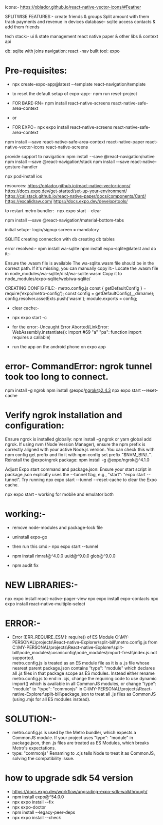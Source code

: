 icons:-
https://oblador.github.io/react-native-vector-icons/#Feather

SPLITWISE FEATURES:- 
create friends & groups
Split amount with them
track payments and revenue
in devices database- sqlite
access contacts & add them friends

tech stack:-
ui & state management
react native paper & other libs & context api

db: sqlite with joins
navigation: react -nav
built tool: expo

# Pre-requisites:
- npx create-expo-app@latest --template react-navigation/template

- to reset the default setup of expo-app:- 
npm run reset-project


- FOR BARE-RN= npm install react-native-screens react-native-safe-area-context
- or
- FOR EXPO= npx expo install react-native-screens react-native-safe-area-context

npm install --save react-native-safe-area-context react-native-paper react-native-vector-icons react-native-screens

provide support to navigation:
npm install --save @react-navigation/native
npm install --save @react-navigation/stack
npm install --save react-native-gesture-handler


npx pod-install ios

resources:
https://oblador.github.io/react-native-vector-icons/
https://docs.expo.dev/get-started/set-up-your-environment/
https://callstack.github.io/react-native-paper/docs/components/Card/
https://excalidraw.com/
https://docs.expo.dev/develop/tools/


to restart metro bundler:-
npx expo start --clear

npm install --save @react-navigation/material-bottom-tabs

initial setup:-
login/signup screen = mandatory

SQLITE
creating connection with db
creating db tables

error resolved:-
npm install wa-sqlite
npm install expo-sqlite@latest
and do it:-

Ensure the .wasm file is available The wa-sqlite.wasm file should be in the correct path. If it's missing, you can manually copy it:-
Locate the .wasm file in node_modules/wa-sqlite/dist/wa-sqlite.wasm
Copy it to node_modules/expo-sqlite/web/wa-sqlite/

CREATING CONFIG FILE:- metro.config.js
const { getDefaultConfig } = require('expo/metro-config');
const config = getDefaultConfig(__dirname);
config.resolver.assetExts.push('wasm');
module.exports = config;


- clear cache:-
- npx expo start -c

- for the error:-Uncaught Error
Aborted(LinkError: WebAssembly.instantiate(): Import #69 "a" "pa": function import requires a callable)
- run the app on the android phone on expo app

# error- CommandError: ngrok tunnel took too long to connect.
npm install -g ngrok
npm install @expo/ngrok@2.4.3
npx expo start --reset-cache
# Verify ngrok installation and configuration:
Ensure ngrok is installed globally: npm install -g ngrok or yarn global add ngrok.
If using nvm (Node Version Manager), ensure the npm prefix is correctly aligned with your active Node.js version. You can check this with npm config get prefix and fix it with npm config set prefix "$NVM_BIN/..".
Reinstall the @expo/ngrok package: npm install -g @expo/ngrok@^4.1.0

Adjust Expo start command and package.json:
Ensure your start script in package.json explicitly uses the --tunnel flag, e.g., "start": "expo start --tunnel".
Try running npx expo start --tunnel --reset-cache to clear the Expo cache.

npx expo start - working for mobile and emulator both

# working:-
- remove node-modules and package-lock file 
- uninstall expo-go
- then run this cmd:- npx expo start --tunnel


- npm install rimraf@^4.0.0 uuid@^9.0.0 glob@^9.0.0
- npm audit fix

# NEW LIBRARIES:-
npx expo install react-native-pager-view
npx expo install expo-contacts
npx expo install react-native-multiple-select

# ERROR:- 
- Error [ERR_REQUIRE_ESM]: require() of ES Module C:\MY-PERSONAL\projects\React-native-Explorer\split-bill\metro.config.js from C:\MY-PERSONAL\projects\React-native-Explorer\split-bill\node_modules\cosmiconfig\node_modules\import-fresh\index.js not supported.     
metro.config.js is treated as an ES module file as it is a .js file whose nearest parent package.json contains "type": "module" which declares all .js files in that package scope as ES modules.
Instead either rename metro.config.js to end in .cjs, change the requiring code to use dynamic import() which is available in all CommonJS modules, or change "type": "module" to "type": "commonjs" in C:\MY-PERSONAL\projects\React-native-Explorer\split-bill\package.json to treat all .js files as CommonJS (using .mjs for all ES modules instead).

# SOLUTION:-
- metro.config.js is used by the Metro bundler, which expects a CommonJS module.
If your project uses "type": "module" in package.json, then .js files are treated as ES Modules, which breaks Metro's expectations.
- type: "commonjs"
Renaming to .cjs tells Node to treat it as CommonJS, solving the compatibility issue.

# how to upgrade sdk 54 version
- https://docs.expo.dev/workflow/upgrading-expo-sdk-walkthrough/
- npm install expo@^54.0.0 
- npx expo install --fix
- npx expo-doctor
- npm install --legacy-peer-deps
- npx expo install --check